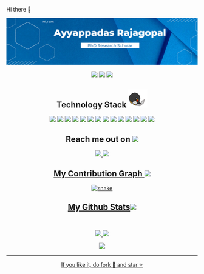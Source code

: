 Hi there 👋
<!--
**ayyappadasrajagopal/ayyappadasrajagopal** is a ✨ _special_ ✨ repository because its `README.md` (this file) appears on your GitHub profile.

Here are some ideas to get you started:

🔭 I’m currently working on NCS
- 🌱 I’m currently learning ...
- 👯 I’m looking to collaborate on ...
- 🤔 I’m looking for help with ...
- 💬 Ask me about ...
- 📫 How to reach me: ...
- 😄 Pronouns: ...
- ⚡ Fun fact: ...
-->

<!--  https://ayyappadasrajagopal.github.io/portfolio/  -->
<p align="center">
 
</p align="center">
<img src="https://github.com/ayyappadasrajagopal/ayyappadasrajagopal/blob/main/images/image1.png" />

<p align="center">
 
 <img src="https://badges.pufler.dev/visits/ayyappadasrajagopal/ayyappadasrajagopal"/> 
 <!-- <img src="https://badges.pufler.dev/years/ayyappadasrajagopal"/> -->
 <img src="https://badges.pufler.dev/repos/ayyappadasrajagopal"/>
 <img src="https://badges.pufler.dev/commits/monthly/ayyappadasrajagopal" />

</p>

<!-- <p align="center">

I am currently pursuing my PhD in Electrical Engineering 🎓 at the Indian Institute of Technology, Palakkad, India 🏛, focusing on research in the area of estimation and control within networked control systems under the guidance of Dr. Shaikshavali Chitraganti. I have a Bachelor's degree in Electronics and Communication Engineering 🎓 as well as a Master's degree in Communication Engineering 🎓 from MG University, Kottayam, India 🏛. My research interests encompass estimation in unreliable networks, optimal control systems, advanced robotic system design, and networked control systems ✨. 
I'm a passionate learner who's always willing to learn and work across technologies and domains 💡. I love to explore new technologies and leverage them to solve real-life problems ✨. Apart from that I also love to guide and mentor newbies👨🏻‍💻.
</p>   -->

<h2 align="center">Technology Stack <img src="https://github.com/ayyappadasrajagopal/ayyappadasrajagopal/blob/main/images/laptop.gif" width="50"></h2>

<p align="center">
 <img src="https://img.shields.io/badge/C-00599C?style=flat-square&logo=c&logoColor=white"/>
<img src="https://img.shields.io/badge/-java-E34A86?style=flat-square&logo=java"/>
<img src="https://img.shields.io/badge/-C++-00599C?style=flat-square&logo=c"/>
<img src="https://img.shields.io/badge/-HTML5-E34F26?style=flat-square&logo=html5&logoColor=white"/>
<img src="https://img.shields.io/badge/-CSS3-1572B6?style=flat-square&logo=css3"/>
<img src="https://img.shields.io/badge/-Bootstrap-563D7C?style=flat-square&logo=bootstrap"/>
<img src="https://img.shields.io/badge/-Heroku-430098?style=flat-square&logo=heroku"/>
<img src="https://img.shields.io/badge/-JavaScript-black?style=flat-square&logo=javascript"/>
<img src="https://img.shields.io/badge/-Nodejs-black?style=flat-square&logo=Node.js"/>
<img src="https://img.shields.io/badge/-React-black?style=flat-square&logo=react"/>
<img src="https://img.shields.io/badge/-MongoDB-black?style=flat-square&logo=mongodb"/>
<img src="https://img.shields.io/badge/-MySQL-black?style=flat-square&logo=mysql"/>
<img src="https://img.shields.io/badge/-Git-black?style=flat-square&logo=git"/>
<img src="https://img.shields.io/badge/-GitHub-black?style=flat-square&logo=github"/>
</p>

<h2 align="center">Reach me out on <img src="https://media0.giphy.com/media/jqNPzdTTxQfOgOqpO4/source.gif" width="50"></h2>

<p align="center">
<!-- <img src="https://img.shields.io/badge/-ayyappadas-purple?style=flat-square&logo=instagram&logoColor=white&link=https://www.instagram.com/ayyappadas.rajagopal"/> -->
<a href="mailto: ayyappadas.r.nair@gmail.com">
 <img src="https://img.shields.io/badge/-ayyappadas?style=flat-square&logo=Gmail&logoColor=white&link=mailto:ayyappadaspr307@gmail.com"/>
</a>
<a href="https://www.linkedin.com/in/ayyappadas-rajagopal-48723355/">
 <img src="https://img.shields.io/badge/-ayyappadasrajagopal-blue?style=flat-square&logo=Linkedin&logoColor=white&link=https://www.linkedin.com/in/ayyappadas-rajagopal-48723355/"/>
</p>


<h2 align="center">
  My Contribution Graph <img src="https://media.giphy.com/media/xUA7aZeLE2e0P7Znz2/giphy.gif" width="50">
</h2>
<p align="center">
  <img src="https://github.com/ayyappadasrajagopal/ayyappadasrajagopal/raw/output/github-contribution-grid-snake.svg" alt="snake"></center>
</p>

<h2 align="center">
  My Github Stats<img src="https://media.giphy.com/media/VgCDAzcKvsR6OM0uWg/giphy.gif" width="50">
</h2>
<br>

<p align = "center">
  <img  src = "https://github-readme-stats.vercel.app/api?username=ayyappadasrajagopal&show_icons=true&theme=radical&line_height=27">
  <img src = "https://github-readme-stats.vercel.app/api/top-langs/?username=ayyappadasrajagopal&hide=html,css,java,shaderlab,kotlin,hlsl&theme=radical">
</p>

<p align = "center">
 <img  src="https://github-readme-streak-stats.herokuapp.com/?user=ayyappadasrajagopal&show_icons=true&locale=en&layout=compact&theme=radical&line_height=0" />
</p> 

<hr>
<p align="center">If you like it, do fork 🍴 and star ⭐</p>
